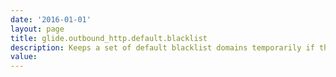 ```yaml
---
date: '2016-01-01'
layout: page
title: glide.outbound_http.default.blacklist
description: Keeps a set of default blacklist domains temporarily if the server can not be restarted.
value:  
---
```

